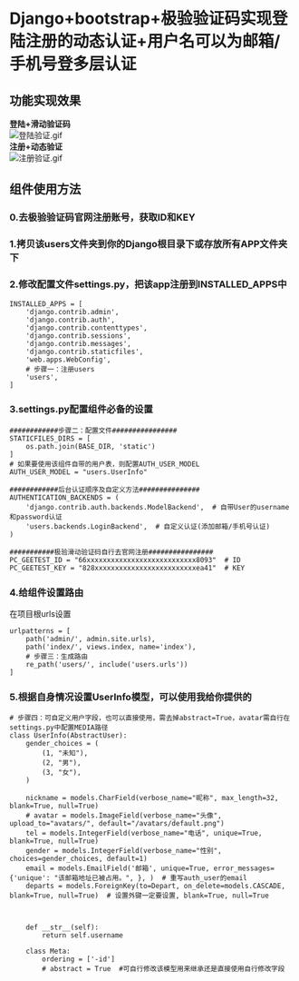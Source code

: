 # Django+bootstrap+极验验证码实现登陆注册的动态认证+用户名可以为邮箱/手机号登多层认证

## 功能实现效果
**登陆+滑动验证码**  
![登陆验证.gif](https://i.loli.net/2019/01/28/5c4e87ec13baf.gif)  
**注册+动态验证**  
![注册验证.gif](https://i.loli.net/2019/01/28/5c4e88135c45c.gif)  


## 组件使用方法
### 0.去极验验证码官网注册账号，获取ID和KEY
### 1.拷贝该users文件夹到你的Django根目录下或存放所有APP文件夹下
### 2.修改配置文件settings.py，把该app注册到INSTALLED_APPS中
```
INSTALLED_APPS = [
    'django.contrib.admin',
    'django.contrib.auth',
    'django.contrib.contenttypes',
    'django.contrib.sessions',
    'django.contrib.messages',
    'django.contrib.staticfiles',
    'web.apps.WebConfig',
    # 步骤一：注册users
    'users',
]
```  
### 3.settings.py配置组件必备的设置
```
############步骤二：配置文件################
STATICFILES_DIRS = [
    os.path.join(BASE_DIR, 'static')
]
# 如果要使用该组件自带的用户表，则配置AUTH_USER_MODEL
AUTH_USER_MODEL = "users.UserInfo"

############后台认证顺序及自定义方法###############
AUTHENTICATION_BACKENDS = (
    'django.contrib.auth.backends.ModelBackend',  # 自带User的username和password认证
    'users.backends.LoginBackend',  # 自定义认证(添加邮箱/手机号认证)
)

###########极验滑动验证码自行去官网注册################
PC_GEETEST_ID = "66xxxxxxxxxxxxxxxxxxxxxxxxxxx8093"  # ID
PC_GEETEST_KEY = "828xxxxxxxxxxxxxxxxxxxxxxxxxea41"  # KEY
```
### 4.给组件设置路由
在项目根urls设置  
```
urlpatterns = [
    path('admin/', admin.site.urls),
    path('index/', views.index, name='index'),
    # 步骤三：生成路由
    re_path('users/', include('users.urls'))
]
```  
### 5.根据自身情况设置UserInfo模型，可以使用我给你提供的
```
# 步骤四：可自定义用户字段，也可以直接使用，需去掉abstract=True，avatar需自行在settings.py中配置MEDIA路径
class UserInfo(AbstractUser):
    gender_choices = (
        (1, "未知"),
        (2, "男"),
        (3, "女"),
    )

    nickname = models.CharField(verbose_name="昵称", max_length=32, blank=True, null=True)
    # avatar = models.ImageField(verbose_name="头像", upload_to="avatars/", default="/avatars/default.png")
    tel = models.IntegerField(verbose_name="电话", unique=True, blank=True, null=True)
    gender = models.IntegerField(verbose_name="性别", choices=gender_choices, default=1)
    email = models.EmailField('邮箱', unique=True, error_messages={'unique': "该邮箱地址已被占用。", }, )  # 重写auth_user的email
    departs = models.ForeignKey(to=Depart, on_delete=models.CASCADE, blank=True, null=True)  # 设置外键一定要设置, blank=True, null=True



    def __str__(self):
        return self.username

    class Meta:
        ordering = ['-id']
        # abstract = True  #可自行修改该模型用来继承还是直接使用自行修改字段
```  

